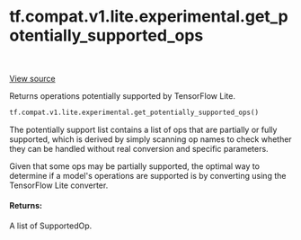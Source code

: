 <div itemscope itemtype="http://developers.google.com/ReferenceObject">
<meta itemprop="name" content="tf.compat.v1.lite.experimental.get_potentially_supported_ops" />
<meta itemprop="path" content="Stable" />
</div>

# tf.compat.v1.lite.experimental.get_potentially_supported_ops

<!-- Insert buttons and diff -->

<table class="tfo-notebook-buttons tfo-api" align="left">
</table>

<a target="_blank" href="/code/stable/tensorflow/lite/experimental/tensorboard/ops_util.py">View source</a>



Returns operations potentially supported by TensorFlow Lite.

``` python
tf.compat.v1.lite.experimental.get_potentially_supported_ops()
```



<!-- Placeholder for "Used in" -->

The potentially support list contains a list of ops that are partially or
fully supported, which is derived by simply scanning op names to check whether
they can be handled without real conversion and specific parameters.

Given that some ops may be partially supported, the optimal way to determine
if a model's operations are supported is by converting using the TensorFlow
Lite converter.

#### Returns:

A list of SupportedOp.


